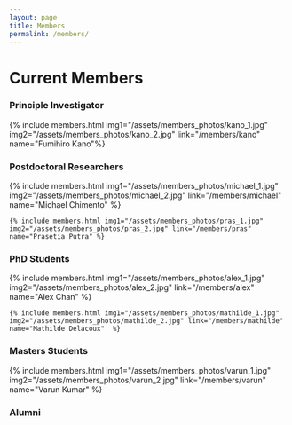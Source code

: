 ```yaml
---
layout: page
title: Members
permalink: /members/
---
```


# Current Members

### Principle Investigator



<div class="members_list">
	{% include members.html img1="/assets/members_photos/kano_1.jpg" img2="/assets/members_photos/kano_2.jpg" link="/members/kano" name="Fumihiro Kano"%}


</div>

### Postdoctoral Researchers

<div class="members_list">
	{% include members.html img1="/assets/members_photos/michael_1.jpg" img2="/assets/members_photos/michael_2.jpg" link="/members/michael" name="Michael Chimento"  %}

	{% include members.html img1="/assets/members_photos/pras_1.jpg" img2="/assets/members_photos/pras_2.jpg" link="/members/pras" name="Prasetia Putra" %}


</div>




### PhD Students

<div class="members_list">
	{% include members.html img1="/assets/members_photos/alex_1.jpg" img2="/assets/members_photos/alex_2.jpg" link="/members/alex" name="Alex Chan"  %}

	{% include members.html img1="/assets/members_photos/mathilde_1.jpg" img2="/assets/members_photos/mathilde_2.jpg" link="/members/mathilde" name="Mathilde Delacoux"  %}

</div>






### Masters Students

<div class="members_list">
	{% include members.html img1="/assets/members_photos/varun_1.jpg" img2="/assets/members_photos/varun_2.jpg" link="/members/varun" name="Varun Kumar" %}

</div>

### Alumni

